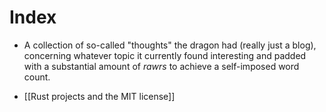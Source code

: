 # Index

- A collection of so-called "thoughts" the dragon had (really just a blog), concerning whatever topic it currently found interesting and padded with a substantial amount of *rawrs* to achieve a self-imposed word count.

- [[Rust projects and the MIT license]]

